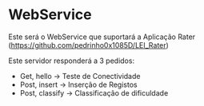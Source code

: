 # WebService
Este será o WebService que suportará a Aplicação Rater (https://github.com/pedrinho0x1085D/LEI_Rater)

Este servidor responderá a 3 pedidos:

* Get, hello -> Teste de Conectividade
* Post, insert -> Inserção de Registos
* Post, classify -> Classificação de dificuldade
